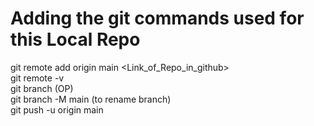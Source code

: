 # Adding the git commands used for this Local Repo
git remote add origin main <Link_of_Repo_in_github> <br>
git remote -v <br>
git branch (OP) <br>
git branch -M main (to rename branch) <br>
git push -u origin main <br>